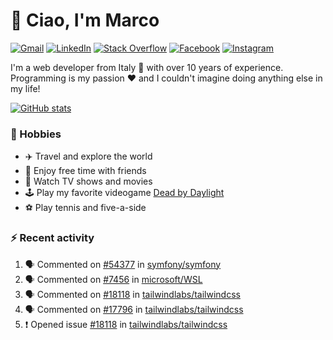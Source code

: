 # 👋 Ciao, I'm Marco

[![Gmail](https://img.shields.io/badge/Gmail-%23BB001B?style=flat-square&logo=gmail&logoColor=white)](mailto:gremo1982@gmail.com)
[![LinkedIn](https://img.shields.io/badge/LinkedIn-%230e76a8?style=flat-square&logo=linkedin)](https://www.linkedin.com/in/marco-polichetti)
[![Stack Overflow](https://img.shields.io/stackexchange/stackoverflow/r/220180?style=flat&logo=stackoverflow&label=Stack%20Overflow&color=%23F47F24)](https://stackoverflow.com/users/220180)
[![Facebook](https://img.shields.io/badge/-Facebook-%234267B2?style=flat-square&logo=facebook&logoColor=white)](https://www.facebook.com/marco.poliketti)
[![Instagram](https://img.shields.io/badge/-Instagram-%23C13584?style=flat-square&logo=instagram&logoColor=white)](https://www.instagram.com/marco.gremo)

I'm a web developer from Italy 🍕 with over 10 years of experience. Programming is my passion ❤️ and I couldn't imagine doing anything else in my life!

[![GitHub stats](https://github-readme-stats.vercel.app/api?username=gremo&show_icons=true&rank_icon=github&theme=transparent)](https://github.com/anuraghazra/github-readme-stats)

### 📅 Hobbies

- ✈️ Travel and explore the world
- 🍻 Enjoy free time with friends
- 🎥 Watch TV shows and movies
- 🕹️ Play my favorite videogame [Dead by Daylight](https://deadbydaylight.com)
- ⚽ Play tennis and five-a-side

### ⚡ Recent activity

<!--START_SECTION:activity-->
1. 🗣 Commented on [#54377](https://github.com/symfony/symfony/issues/54377#issuecomment-2913277381) in [symfony/symfony](https://github.com/symfony/symfony)
2. 🗣 Commented on [#7456](https://github.com/microsoft/WSL/issues/7456#issuecomment-2909074800) in [microsoft/WSL](https://github.com/microsoft/WSL)
3. 🗣 Commented on [#18118](https://github.com/tailwindlabs/tailwindcss/issues/18118#issuecomment-2904149869) in [tailwindlabs/tailwindcss](https://github.com/tailwindlabs/tailwindcss)
4. 🗣 Commented on [#17796](https://github.com/tailwindlabs/tailwindcss/issues/17796#issuecomment-2902829405) in [tailwindlabs/tailwindcss](https://github.com/tailwindlabs/tailwindcss)
5. ❗ Opened issue [#18118](https://github.com/tailwindlabs/tailwindcss/issues/18118) in [tailwindlabs/tailwindcss](https://github.com/tailwindlabs/tailwindcss)
<!--END_SECTION:activity-->
